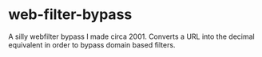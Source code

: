 # web-filter-bypass
A silly webfilter bypass I made circa 2001. Converts a URL into the decimal equivalent in order to bypass domain based filters.
